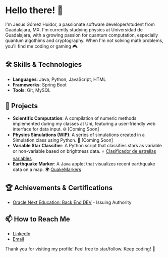 # Hello there! 👋

I'm Jesús Gómez Huidor, a passionate software developer/student from Guadalajara, MX. I'm currently studying physics at Universidad de Guadalajara, with a growing passion for quantum computation, especially quantum algothims and cryptography. When I'm not solving math problems, you'll find me coding or gaming 🎮.

## 🛠 Skills & Technologies
- **Languages**: Java, Python, JavaScript, HTML
- **Frameworks**: Spring Boot
- **Tools**: Git, MySQL

## 🚀 Projects
- **Scientific Computation**: A compilation of numeric methods implemented during my classes at Uni, featuring a user-friendly web interface for data input. 🌐 [Coming Soon]
- **Physics Simulations (WIP)**: A series of simulations created in a Simulation class using Python. 🔬 [Coming Soon]
- **Variable Star Classifier**: A Python script that classifies stars as variable or non-variable based on brightness data. ⭐ [Clasificador de estrellas variables](https://github.com/JesusHuidor/VariableStarClassifier)
- **Earthquake Marker**: A Java applet that visualizes recent earthquake data on a map. 🌍 [QuakeMarkers](https://github.com/JesusHuidor/QuakeMarkers)

## 🏆 Achievements & Certifications
- [Oracle Next Education: Back End DEV](https://app.aluracursos.com/program/certificate/4498c935-df85-4588-ac72-c351e2274244) - Issuing Authority

## 📫 How to Reach Me
- [LinkedIn](https://www.linkedin.com/in/jesus-huidor05/)
- [Email](mailto:jesus.gomez6675@alumnos.udg.mx)

Thank you for visiting my profile! Feel free to star/follow. Keep coding! 🚀
